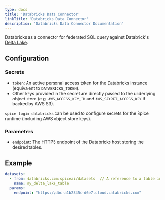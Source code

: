 ```yaml
---
type: docs
title: 'Databricks Data Connector'
linkTitle: 'Databricks Data Connector'
description: 'Databricks Data Connector Documentation'
---
```


Databricks as a connector for federated SQL query against Databrick's [Delta Lake](https://docs.databricks.com/en/delta/index.html). 

## Configuration
### Secrets
- `token`: An active personal access token for the Databricks instance (equivalent to `DATABRICKS_TOKEN`). 
- Other keys provided in the secret are directly passed to the underlying object store (e.g. `AWS_ACCESS_KEY_ID` and `AWS_SECRET_ACCESS_KEY` if backed by AWS S3).

`spice login databricks` can be used to configure secrets for the Spice runtime (including AWS object store keys). 

### Parameters
- `endpoint`: The HTTPS endpoint of the Databricks host storing the desired tables.

## Example

```yaml
datasets:
  - from: databricks.com:spiceai/datasets  // A reference to a table in the Databricks unity catalog
    name: my_delta_lake_table
  params:
    endpoint: "https://dbc-a1b2345c-d6e7.cloud.databricks.com"
```
